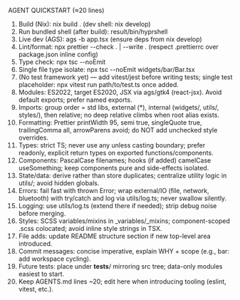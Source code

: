 AGENT QUICKSTART (≈20 lines)
1. Build (Nix): nix build .  (dev shell: nix develop)
2. Run bundled shell (after build): result/bin/hyprshell
3. Live dev (AGS): ags -b app.tsx  (ensure deps from nix develop)
4. Lint/format: npx prettier --check . | --write .  (respect .prettierrc over package.json inline config)
5. Type check: npx tsc --noEmit
6. Single file type isolate: npx tsc --noEmit widgets/bar/Bar.tsx
7. (No test framework yet) — add vitest/jest before writing tests; single test placeholder: npx vitest run path/to/test.ts once added.
8. Modules: ES2022, target ES2020, JSX via ags/gtk4 (react-jsx). Avoid default exports; prefer named exports.
9. Imports: group order = std libs, external (*), internal (widgets/, utils/, styles/), then relative; no deep relative climbs when root alias exists.
10. Formatting: Prettier printWidth 95, semi true, singleQuote true, trailingComma all, arrowParens avoid; do NOT add unchecked style overrides.
11. Types: strict TS; never use any unless casting boundary; prefer readonly, explicit return types on exported functions/components.
12. Components: PascalCase filenames; hooks (if added) camelCase useSomething; keep components pure and side-effects isolated.
13. State/data: derive rather than store duplicates; centralize utility logic in utils/; avoid hidden globals.
14. Errors: fail fast with thrown Error; wrap external/IO (file, network, bluetooth) with try/catch and log via utils/log.ts; never swallow silently.
15. Logging: use utils/log.ts (extend there if needed); strip debug noise before merging.
16. Styles: SCSS variables/mixins in _variables/_mixins; component-scoped .scss colocated; avoid inline style strings in TSX.
17. File adds: update README structure section if new top-level area introduced.
18. Commit messages: concise imperative, explain WHY + scope (e.g., bar: add workspace cycling).
19. Future tests: place under __tests__/ mirroring src tree; data-only modules easiest to start.
20. Keep AGENTS.md lines ~20; edit here when introducing tooling (eslint, vitest, etc.).

